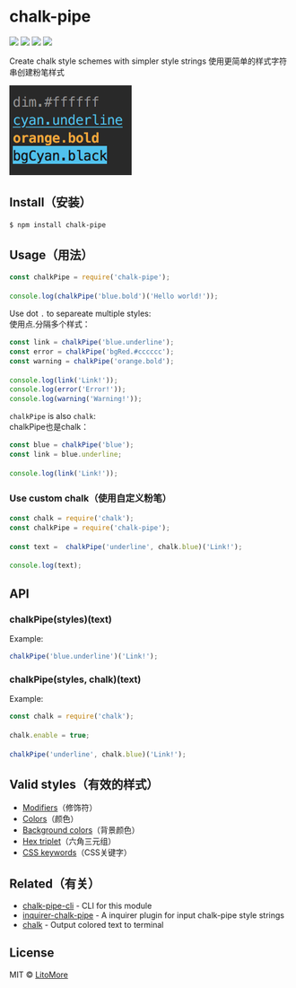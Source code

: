 # chalk-pipe

[![](https://img.shields.io/travis/LitoMore/chalk-pipe/master.svg)](https://travis-ci.org/LitoMore/chalk-pipe)
[![](https://img.shields.io/npm/v/chalk-pipe.svg)](https://www.npmjs.com/package/chalk-pipe)
[![](https://img.shields.io/npm/l/chalk-pipe.svg)](https://github.com/LitoMore/chalk-pipe/blob/master/LICENSE)
[![](https://img.shields.io/badge/code_style-XO-5ed9c7.svg)](https://github.com/sindresorhus/xo)

Create chalk style schemes with simpler style strings  使用更简单的样式字符串创建粉笔样式

![](https://raw.githubusercontent.com/LitoMore/chalk-pipe/master/screenshot.png)

## Install（安装）

```bash
$ npm install chalk-pipe
```

## Usage（用法）

```javascript
const chalkPipe = require('chalk-pipe');

console.log(chalkPipe('blue.bold')('Hello world!'));
```

Use dot `.` to separeate multiple styles:  
使用点.分隔多个样式：

```javascript
const link = chalkPipe('blue.underline');
const error = chalkPipe('bgRed.#cccccc');
const warning = chalkPipe('orange.bold');

console.log(link('Link!'));
console.log(error('Error!'));
console.log(warning('Warning!'));
```

`chalkPipe` is also `chalk`:  
chalkPipe也是chalk：

```javascript
const blue = chalkPipe('blue');
const link = blue.underline;

console.log(link('Link!'));
```

### Use custom chalk（使用自定义粉笔）

```javascript
const chalk = require('chalk');
const chalkPipe = require('chalk-pipe');

const text =  chalkPipe('underline', chalk.blue)('Link!');

console.log(text);
```

## API

### chalkPipe(styles)(text)

Example:

 ```javascript
 chalkPipe('blue.underline')('Link!');
 ```

### chalkPipe(styles, chalk)(text)

Example:

```javascript
const chalk = require('chalk');

chalk.enable = true;

chalkPipe('underline', chalk.blue)('Link!');
```

## Valid styles（有效的样式）

- [Modifiers](https://github.com/chalk/chalk#modifiers)（修饰符）
- [Colors](https://github.com/chalk/chalk#colors)（颜色）
- [Background colors](https://github.com/chalk/chalk#background-colors)（背景颜色）
- [Hex triplet](https://en.wikipedia.org/wiki/Web_colors#Hex_triplet)（六角三元组）
- [CSS keywords](https://www.w3.org/wiki/CSS/Properties/color/keywords)（CSS关键字）

## Related（有关）

- [chalk-pipe-cli](https://github.com/LitoMore/chalk-pipe-cli) - CLI for this module
- [inquirer-chalk-pipe](https://github.com/LitoMore/inquirer-chalk-pipe) - A inquirer plugin for input chalk-pipe style strings
- [chalk](https://github.com/chalk/chalk) - Output colored text to terminal

## License

MIT © [LitoMore](https://github.com/LitoMore)
